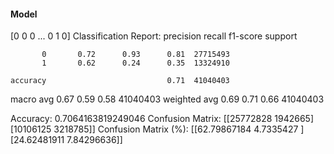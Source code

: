 #### Model
[0 0 0 ... 0 1 0]
Classification Report:
              precision    recall  f1-score   support

           0       0.72      0.93      0.81  27715493
           1       0.62      0.24      0.35  13324910

    accuracy                           0.71  41040403
   macro avg       0.67      0.59      0.58  41040403
weighted avg       0.69      0.71      0.66  41040403

Accuracy: 0.7064163819249046
Confusion Matrix:
[[25772828  1942665]
 [10106125  3218785]]
Confusion Matrix (%):
[[62.79867184  4.7335427 ]
 [24.62481911  7.84296636]]
